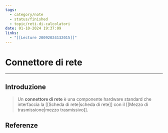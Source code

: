 ```yaml
---
tags:
  - category/note
  - status/finished
  - topic/reti-di-calcolatori
date: 01-10-2024 19:37:09
links:
  - "[[Lecture 20092024132015]]"
---
```

# Connettore di rete
---
## Introduzione
> Un **connettore di rete** è una componente hardware standard che interfaccia la [[Scheda di rete|scheda di rete]] con il [[Mezzo di trasmissione|mezzo trasmissivo]].

## Referenze